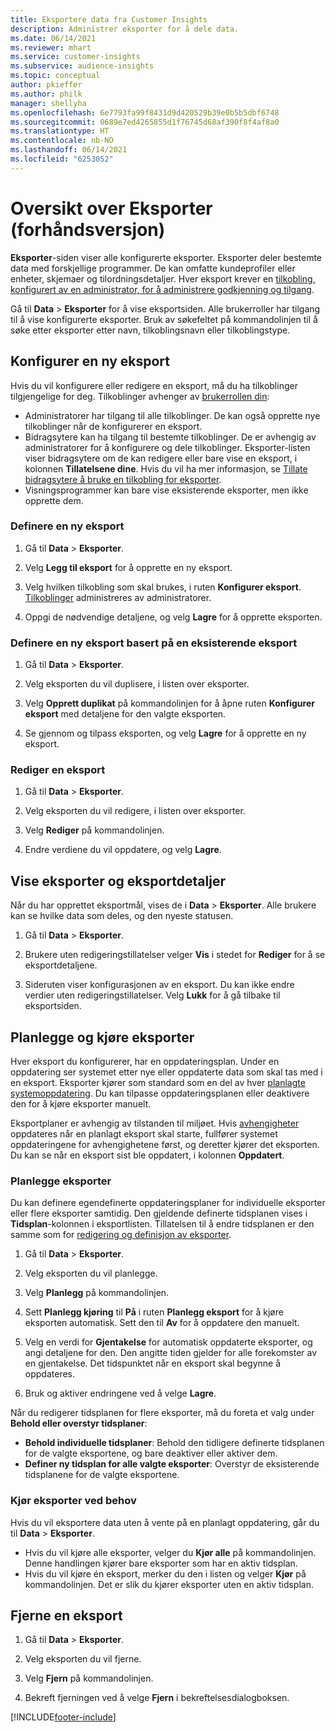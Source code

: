 ```yaml
---
title: Eksportere data fra Customer Insights
description: Administrer eksporter for å dele data.
ms.date: 06/14/2021
ms.reviewer: mhart
ms.service: customer-insights
ms.subservice: audience-insights
ms.topic: conceptual
author: pkieffer
ms.author: philk
manager: shellyha
ms.openlocfilehash: 6e7793fa99f8431d9d420529b39e0b5b5dbf6748
ms.sourcegitcommit: 0689e7ed4265855d1f76745d68af390f8f4af8a0
ms.translationtype: HT
ms.contentlocale: nb-NO
ms.lasthandoff: 06/14/2021
ms.locfileid: "6253052"
---
```

# <a name="exports-preview-overview"></a>Oversikt over Eksporter (forhåndsversjon)

**Eksporter**-siden viser alle konfigurerte eksporter. Eksporter deler bestemte data med forskjellige programmer. De kan omfatte kundeprofiler eller enheter, skjemaer og tilordningsdetaljer. Hver eksport krever en [tilkobling, konfigurert av en administrator, for å administrere godkjenning og tilgang](connections.md).

Gå til **Data** > **Eksporter** for å vise eksportsiden. Alle brukerroller har tilgang til å vise konfigurerte eksporter. Bruk av søkefeltet på kommandolinjen til å søke etter eksporter etter navn, tilkoblingsnavn eller tilkoblingstype.

## <a name="set-up-a-new-export"></a>Konfigurer en ny eksport

Hvis du vil konfigurere eller redigere en eksport, må du ha tilkoblinger tilgjengelige for deg. Tilkoblinger avhenger av [brukerrollen din](permissions.md):
- Administratorer har tilgang til alle tilkoblinger. De kan også opprette nye tilkoblinger når de konfigurerer en eksport.
- Bidragsytere kan ha tilgang til bestemte tilkoblinger. De er avhengig av administratorer for å konfigurere og dele tilkoblinger. Eksporter-listen viser bidragsytere om de kan redigere eller bare vise en eksport, i kolonnen **Tillatelsene dine**. Hvis du vil ha mer informasjon, se [Tillate bidragsytere å bruke en tilkobling for eksporter](connections.md#allow-contributors-to-use-a-connection-for-exports).
- Visningsprogrammer kan bare vise eksisterende eksporter, men ikke opprette dem.

### <a name="define-a-new-export"></a>Definere en ny eksport

1. Gå til **Data** > **Eksporter**.

1. Velg **Legg til eksport** for å opprette en ny eksport.

1. Velg hvilken tilkobling som skal brukes, i ruten **Konfigurer eksport**. [Tilkoblinger](connections.md) administreres av administratorer. 

1. Oppgi de nødvendige detaljene, og velg **Lagre** for å opprette eksporten.

### <a name="define-a-new-export-based-on-an-existing-export"></a>Definere en ny eksport basert på en eksisterende eksport

1. Gå til **Data** > **Eksporter**.

1. Velg eksporten du vil duplisere, i listen over eksporter.

1. Velg **Opprett duplikat** på kommandolinjen for å åpne ruten **Konfigurer eksport** med detaljene for den valgte eksporten.

1. Se gjennom og tilpass eksporten, og velg **Lagre** for å opprette en ny eksport.

### <a name="edit-an-export"></a>Rediger en eksport

1. Gå til **Data** > **Eksporter**.

1. Velg eksporten du vil redigere, i listen over eksporter.

1. Velg **Rediger** på kommandolinjen.

1. Endre verdiene du vil oppdatere, og velg **Lagre**.

## <a name="view-exports-and-export-details"></a>Vise eksporter og eksportdetaljer

Når du har opprettet eksportmål, vises de i **Data** > **Eksporter**. Alle brukere kan se hvilke data som deles, og den nyeste statusen.

1. Gå til **Data** > **Eksporter**.

1. Brukere uten redigeringstillatelser velger **Vis** i stedet for **Rediger** for å se eksportdetaljene.

1. Sideruten viser konfigurasjonen av en eksport. Du kan ikke endre verdier uten redigeringstillatelser. Velg **Lukk** for å gå tilbake til eksportsiden.

## <a name="schedule-and-run-exports"></a>Planlegge og kjøre eksporter

Hver eksport du konfigurerer, har en oppdateringsplan. Under en oppdatering ser systemet etter nye eller oppdaterte data som skal tas med i en eksport. Eksporter kjører som standard som en del av hver [planlagte systemoppdatering](system.md#schedule-tab). Du kan tilpasse oppdateringsplanen eller deaktivere den for å kjøre eksporter manuelt.

Eksportplaner er avhengig av tilstanden til miljøet. Hvis [avhengigheter](system.md#refresh-policies) oppdateres når en planlagt eksport skal starte, fullfører systemet oppdateringene for avhengighetene først, og deretter kjører det eksporten. Du kan se når en eksport sist ble oppdatert, i kolonnen **Oppdatert**.

### <a name="schedule-exports"></a>Planlegge eksporter

Du kan definere egendefinerte oppdateringsplaner for individuelle eksporter eller flere eksporter samtidig. Den gjeldende definerte tidsplanen vises i **Tidsplan**-kolonnen i eksportlisten. Tillatelsen til å endre tidsplanen er den samme som for [redigering og definisjon av eksporter](export-destinations.md#set-up-a-new-export). 

1. Gå til **Data** > **Eksporter**.

1. Velg eksporten du vil planlegge.

1. Velg **Planlegg** på kommandolinjen.

1. Sett **Planlegg kjøring** til **På** i ruten **Planlegg eksport** for å kjøre eksporten automatisk. Sett den til **Av** for å oppdatere den manuelt.

1. Velg en verdi for **Gjentakelse** for automatisk oppdaterte eksporter, og angi detaljene for den. Den angitte tiden gjelder for alle forekomster av en gjentakelse. Det tidspunktet når en eksport skal begynne å oppdateres.

1. Bruk og aktiver endringene ved å velge **Lagre**.

Når du redigerer tidsplanen for flere eksporter, må du foreta et valg under **Behold eller overstyr tidsplaner**:
- **Behold individuelle tidsplaner**: Behold den tidligere definerte tidsplanen for de valgte eksportene, og bare deaktiver eller aktiver dem.
- **Definer ny tidsplan for alle valgte eksporter**: Overstyr de eksisterende tidsplanene for de valgte eksportene.

### <a name="run-exports-on-demand"></a>Kjør eksporter ved behov

Hvis du vil eksportere data uten å vente på en planlagt oppdatering, går du til **Data** > **Eksporter**.

- Hvis du vil kjøre alle eksporter, velger du **Kjør alle** på kommandolinjen. Denne handlingen kjører bare eksporter som har en aktiv tidsplan.
- Hvis du vil kjøre én eksport, merker du den i listen og velger **Kjør** på kommandolinjen. Det er slik du kjører eksporter uten en aktiv tidsplan. 

## <a name="remove-an-export"></a>Fjerne en eksport

1. Gå til **Data** > **Eksporter**.

1. Velg eksporten du vil fjerne.

1. Velg **Fjern** på kommandolinjen.

1. Bekreft fjerningen ved å velge **Fjern** i bekreftelsesdialogboksen.


[!INCLUDE[footer-include](../includes/footer-banner.md)]
